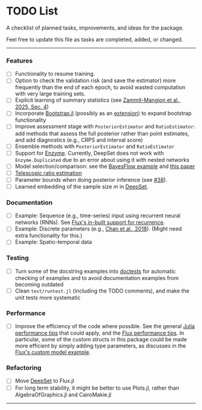 # TODO List

A checklist of planned tasks, improvements, and ideas for the package.

Feel free to update this file as tasks are completed, added, or changed.

---

### Features
- [ ] Functionality to resume training.
- [ ] Option to check the validation risk (and save the estimator) more frequently than the end of each epoch, to avoid wasted computation with very large training sets.
- [ ] Explicit learning of summary statistics (see [Zammit-Mangion et al., 2025, Sec. 4](https://arxiv.org/pdf/2404.12484))
- [ ] Incorporate [Bootstrap.jl](https://github.com/juliangehring/Bootstrap.jl) (possibly as an [extension](https://docs.julialang.org/en/v1/manual/code-loading/#man-extensions)) to expand bootstrap functionality 
- [ ] Improve assessment stage with `PosteriorEstimator` and `RatioEstimator`: add methods that assess the full posterior rather than point estimates, and add diagnostics (e.g., CRPS and interval score)
- [ ] Ensemble methods with `PosteriorEstimator` and `RatioEstimator`
- [ ] Support for [Enzyme](https://fluxml.ai/Flux.jl/dev/reference/training/enzyme/). Currently, DeepSet does not work with `Enzyme.Duplicated` due to an error about using it with nested networks
- [ ] Model selection/comparison: see the [BayesFlow example](https://bayesflow.org/main/_examples/One_Sample_TTest.html) and [this paper](https://arxiv.org/pdf/2503.23156)
- [ ] [Telescopic ratio estimation](https://arxiv.org/pdf/2006.12204)
- [ ] Parameter bounds when doing posterior inference (see [#38](https://github.com/msainsburydale/NeuralEstimators.jl/issues/38)).
- [ ] Learned embedding of the sample size $m$ in [DeepSet](https://msainsburydale.github.io/NeuralEstimators.jl/dev/API/architectures/#NeuralEstimators.DeepSet). 

### Documentation
- [ ] Example: Sequence (e.g., time-series) input using recurrent neural networks (RNNs). See [Flux's in-built support for recurrence](https://fluxml.ai/Flux.jl/stable/guide/models/recurrence/). 
- [ ] Example: Discrete parameters (e.g., [Chan et al., 2018](https://pubmed.ncbi.nlm.nih.gov/33244210/)). (Might need extra functionality for this.)
- [ ] Example: Spatio-temporal data

### Testing
- [ ] Turn some of the docstring examples into [doctests](https://documenter.juliadocs.org/stable/man/doctests/) for automatic checking of examples and to avoid documentation examples from becoming outdated
- [ ] Clean `test/runtest.jl` (including the TODO comments), and make the unit tests more systematic

### Performance 
- [ ] Improve the efficiency of the code where possible. See the general [Julia performance tips](https://docs.julialang.org/en/v1/manual/performance-tips/) that could apply, and the [Flux performance tips](https://fluxml.ai/Flux.jl/stable/guide/performance/). In particular, some of the custom structs in this package could be made more efficient by simply adding type parameters, as discusses in the [Flux's custom model example](https://fluxml.ai/Flux.jl/stable/tutorials/custom_layers/#Custom-Model-Example). 

### Refactoring
- [ ] Move [DeepSet](https://msainsburydale.github.io/NeuralEstimators.jl/dev/API/architectures/#NeuralEstimators.DeepSet) to Flux.jl
- [ ] For long term stability, it might be better to use Plots.jl, rather than AlgebraOfGraphics.jl and CairoMakie.jl

---


